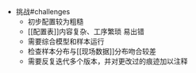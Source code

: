 - 挑战#challenges
	- 初步配置较为粗糙
	- [[配置表]]内容复杂、工序繁琐
	  易出错
	- 需要综合模型和样本运行
	- 检查样本分布与[[现场数据]]分布吻合较差
	- 需要反复迭代多个版本，并对更改过的痕迹加以注释